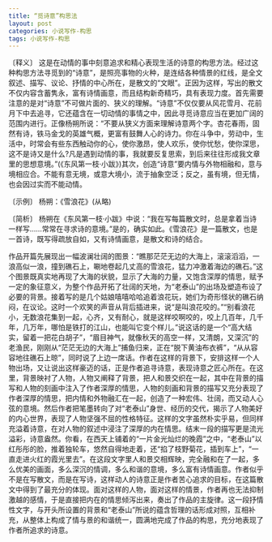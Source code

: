 ```yaml
---
title: “觅诗意”构思法
layout: post
categories: 小说写作-构思
tags: 小说写作-构思
---
```


〔释义〕 这是在动情的事中刻意追求和精心表现生活的诗意的构思方法。经过这种构思方法寻觅到的“诗意”，是照亮事物的火种，是连结各种情景的红线，是全文叙述、描写、议论、抒情的中心所在，是散文的“文眼”。正因为这样，写出的散文不仅内容含蓄隽永，富有诗情画意，而且结构新奇精巧，具有表现力度。首先需要注意的是对“诗意”不可做片面的、狭义的理解。“诗意”不仅仅要从风花雪月、花前月下中去追寻，它还蕴含在一切动情的事情之中，因此寻觅诗意应当在更加广阔的范围内进行。正像杨朔所说：“不要从狭义方面来理解诗意两个字。杏花春雨，固然有诗，铁马金戈的英雄气概，更富有鼓舞人心的诗力。你在斗争中，劳动中，生活中，时常会有些东西触动你的心，使你激昂，使人欢乐，使你忧愁，使你深思，这不是诗又是什么?凡是遇到动情的事，我就要反复思索，到后来往往形成我文章里的思想意境。”(《东风第一枝·小跋》)其次，创造“诗意”要内情与外物相融和，意与境相应合。不能有意无境，或意大境小，流于抽象空泛；反之，虽有境，但无情，也会因过实而不能动情。

〔示例〕 杨朔：《雪浪花》(从略)

〔简析〕 杨朔在《东风第一枝·小跋》中说：“我在写每篇散文时，总是拿着当诗一样写……常常在寻求诗的意境。”是的，确实如此。《雪浪花》是一篇散文，也是一首诗，既写得疏放自如，又有诗情画意，是散文和诗的结合。

作品开篇先展现出一幅波澜壮阔的图景：“瞧那茫茫无边的大海上，滚滚滔滔，一浪高似一浪，撞到礁石上，唰地卷起几丈高的雪浪花，猛力冲激着海边的礁石。”这个图景既真实地再现了大海的状貌，显示了大海的力量，又饱含深厚的情思，赋予一定的象征意义，为整个作品开拓了壮阔的天地，为“老泰山”的出场及塑造布设了必要的背景。接着写的是几个姑娘嘻嘻哈哈追着浪花玩，她们为奇形怪状的礁石纳闷，在议论。这时一个欢笑的声音从背后插进来，说“是叫浪花咬的。”“别看浪花小，无数浪花集到一起，心齐，又有耐心，就是这样咬啊咬的，咬上几百年，几千年，几万年，哪怕是铁打的江山，也能叫它变个样儿。”说这话的是一个“高大结实，留着一把花白胡子”，“眉目神气，就像秋天的高空一样，又清朗，又深沉”的老渔民，刚刚从“茫茫无边的大海上”捕鱼归来，正在“脱下黄油布衣裤”，“从从容容地往礁石上晾”，同时说了上边一席话。作者在这样的背景下，安排这样一个人物出场，又让说出这样豪迈的话，正是作者追寻诗意，表现诗意之匠心所在。在这里，背景映衬了人物，人物又阐释了背景，把人和景交织在一起，其中在背景的描写和人物的刻画中注入了作者深厚的情思，人物的刻画和背景的描写又充分表现了作者深厚的情思，把内情和外物融汇在一起，创造了一种宏伟、壮阔，而又动人心弦的意境。然后作者把笔墨转向了对“老泰山”身世、经历的交代，揭示了人物美好的内心世界，表现了人物坚强不屈的性格特征。这样的文字虽然朴实乎易，但同样充溢着诗意，在对人物的叙述中浸注了深厚的内在情思。结末一段的描写更是流光溢彩，诗意盎然。你看，在西天上铺着的“一片金光灿烂的晚霞”之中，“老泰山”以红彤彤的脸，推着独轮车，悠然自得地走着，还“掐了枝野菊花，插到车上”，“一直走进火红的霞光里去”。在这段文字里人和景交相辉映，完全融和在了一起，多么优美的画面，多么深沉的情调，多么和谐的意境，多么富有诗情画意。作者似乎不是在写散文，而是在写诗，这样动人的诗意正是作者苦心追求的目标，在这篇散文中得到了最充分的体现。面对这样的人物，面对这样的情景，作者再也无法抑制激越的感情，于是直接把内在的情思倾泻出来，奏出了作品的主旋律。这一段抒情性文字，与开头所设置的背景和“老泰山”所说的蕴含哲理的话形成对照，互相补充，从整体上构成了情与景的和谐统一，圆满地完成了作品的构思，充分地表现了作者所追求的诗意。 